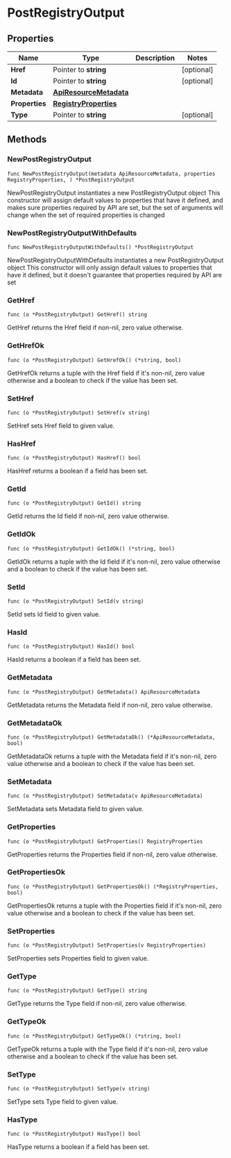 # PostRegistryOutput

## Properties

|Name | Type | Description | Notes|
|------------ | ------------- | ------------- | -------------|
|**Href** | Pointer to **string** |  | [optional] |
|**Id** | Pointer to **string** |  | [optional] |
|**Metadata** | [**ApiResourceMetadata**](ApiResourceMetadata.md) |  | |
|**Properties** | [**RegistryProperties**](RegistryProperties.md) |  | |
|**Type** | Pointer to **string** |  | [optional] |

## Methods

### NewPostRegistryOutput

`func NewPostRegistryOutput(metadata ApiResourceMetadata, properties RegistryProperties, ) *PostRegistryOutput`

NewPostRegistryOutput instantiates a new PostRegistryOutput object
This constructor will assign default values to properties that have it defined,
and makes sure properties required by API are set, but the set of arguments
will change when the set of required properties is changed

### NewPostRegistryOutputWithDefaults

`func NewPostRegistryOutputWithDefaults() *PostRegistryOutput`

NewPostRegistryOutputWithDefaults instantiates a new PostRegistryOutput object
This constructor will only assign default values to properties that have it defined,
but it doesn't guarantee that properties required by API are set

### GetHref

`func (o *PostRegistryOutput) GetHref() string`

GetHref returns the Href field if non-nil, zero value otherwise.

### GetHrefOk

`func (o *PostRegistryOutput) GetHrefOk() (*string, bool)`

GetHrefOk returns a tuple with the Href field if it's non-nil, zero value otherwise
and a boolean to check if the value has been set.

### SetHref

`func (o *PostRegistryOutput) SetHref(v string)`

SetHref sets Href field to given value.

### HasHref

`func (o *PostRegistryOutput) HasHref() bool`

HasHref returns a boolean if a field has been set.

### GetId

`func (o *PostRegistryOutput) GetId() string`

GetId returns the Id field if non-nil, zero value otherwise.

### GetIdOk

`func (o *PostRegistryOutput) GetIdOk() (*string, bool)`

GetIdOk returns a tuple with the Id field if it's non-nil, zero value otherwise
and a boolean to check if the value has been set.

### SetId

`func (o *PostRegistryOutput) SetId(v string)`

SetId sets Id field to given value.

### HasId

`func (o *PostRegistryOutput) HasId() bool`

HasId returns a boolean if a field has been set.

### GetMetadata

`func (o *PostRegistryOutput) GetMetadata() ApiResourceMetadata`

GetMetadata returns the Metadata field if non-nil, zero value otherwise.

### GetMetadataOk

`func (o *PostRegistryOutput) GetMetadataOk() (*ApiResourceMetadata, bool)`

GetMetadataOk returns a tuple with the Metadata field if it's non-nil, zero value otherwise
and a boolean to check if the value has been set.

### SetMetadata

`func (o *PostRegistryOutput) SetMetadata(v ApiResourceMetadata)`

SetMetadata sets Metadata field to given value.


### GetProperties

`func (o *PostRegistryOutput) GetProperties() RegistryProperties`

GetProperties returns the Properties field if non-nil, zero value otherwise.

### GetPropertiesOk

`func (o *PostRegistryOutput) GetPropertiesOk() (*RegistryProperties, bool)`

GetPropertiesOk returns a tuple with the Properties field if it's non-nil, zero value otherwise
and a boolean to check if the value has been set.

### SetProperties

`func (o *PostRegistryOutput) SetProperties(v RegistryProperties)`

SetProperties sets Properties field to given value.


### GetType

`func (o *PostRegistryOutput) GetType() string`

GetType returns the Type field if non-nil, zero value otherwise.

### GetTypeOk

`func (o *PostRegistryOutput) GetTypeOk() (*string, bool)`

GetTypeOk returns a tuple with the Type field if it's non-nil, zero value otherwise
and a boolean to check if the value has been set.

### SetType

`func (o *PostRegistryOutput) SetType(v string)`

SetType sets Type field to given value.

### HasType

`func (o *PostRegistryOutput) HasType() bool`

HasType returns a boolean if a field has been set.


